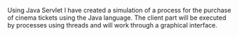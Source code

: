 Using Java Servlet I have created a simulation of a process for the purchase of cinema tickets using the Java language. The client part will be executed by processes using threads and will work through a graphical interface.
